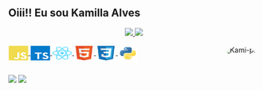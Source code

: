 ## Oiii!! Eu sou Kamilla Alves



<div align="center">
  <a href="https://github.com/kamillalves">
  <img height="180em" src="https://github-readme-stats.vercel.app/api?username=kamillalves&show_icons=true&theme=panda&include_all_commits=true&count_private=true"/>
  <img height="180em" src="https://github-readme-stats.vercel.app/api/top-langs/?username=kamillalves&layout=compact&langs_count=7&theme=panda"/>
</div>
  
  <div style="display: inline_block"><br>
  <img align="center" alt="Kami-Js" height="30" width="40" src="https://raw.githubusercontent.com/devicons/devicon/master/icons/javascript/javascript-plain.svg">
  <img align="center" alt="Kami-Ts" height="30" width="40" src="https://raw.githubusercontent.com/devicons/devicon/master/icons/typescript/typescript-plain.svg">
  <img align="center" alt="Kami-React" height="30" width="40" src="https://raw.githubusercontent.com/devicons/devicon/master/icons/react/react-original.svg">
  <img align="center" alt="Kami-HTML" height="30" width="40" src="https://raw.githubusercontent.com/devicons/devicon/master/icons/html5/html5-original.svg">
  <img align="center" alt="Kami-CSS" height="30" width="40" src="https://raw.githubusercontent.com/devicons/devicon/master/icons/css3/css3-original.svg">
  <img align="center" alt="Kami-Python" height="30" width="40" src="https://raw.githubusercontent.com/devicons/devicon/master/icons/python/python-original.svg">
  <img align="right" alt="Kami-pic" height="150" style="border-radius:50px;" src="https://cdn.discordapp.com/attachments/957099488655315005/1020102971717066772/download20220904192745.png">
</div>
  
   ##
 
<div> 
  <a href="https://www.linkedin.com/in/kamilla-a-950072160/" target="_blank"><img src="https://img.shields.io/badge/-LinkedIn-%230077B5?style=for-the-badge&logo=linkedin&logoColor=white" target="_blank"></a> 
  <a href = "mailto:kamilla.cdr@gmail.com"><img src="https://img.shields.io/badge/-Gmail-%23333?style=for-the-badge&logo=gmail&logoColor=white" target="_blank"></a>
  
 </div> 
